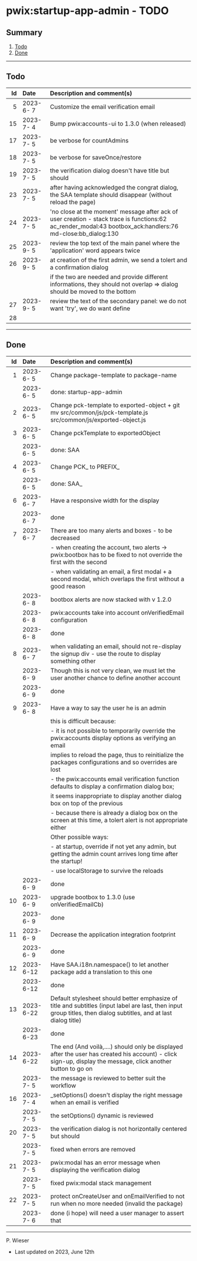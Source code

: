# pwix:startup-app-admin - TODO

## Summary

1. [Todo](#todo)
2. [Done](#done)

---
## Todo

|   Id | Date       | Description and comment(s) |
| ---: | :---       | :---                       |
|    5 | 2023- 6- 7 | Customize the email verification email |
|   15 | 2023- 7- 4 | Bump pwix:accounts-ui to 1.3.0 (when released) |
|   17 | 2023- 7- 5 | be verbose for countAdmins |
|   18 | 2023- 7- 5 | be verbose for saveOnce/restore |
|   19 | 2023- 7- 5 | the verification dialog doesn't have title but should |
|   23 | 2023- 7- 5 | after having acknowledged the congrat dialog, the SAA template should disappear (without reload the page) |
|   24 | 2023- 7- 5 | 'no close at the moment' message after ack of user creation - stack trace is functions:62 ac_render_modal:43 bootbox_ack:handlers:76 md-close:bb_dialog:130 |
|   25 | 2023- 9- 5 | review the top text of the main panel where the 'application' word appears twice |
|   26 | 2023- 9- 5 | at creation of the first admin, we send a tolert and a confirmation dialog |
|      |            | if the two are needed and provide different informations, they should not overlap => dialog should be moved to the bottom |
|   27 | 2023- 9- 5 | review the text of the secondary panel: we do not want 'try', we do want define |
|   28 |  |  |

---
## Done

|   Id | Date       | Description and comment(s) |
| ---: | :---       | :---                       |
|    1 | 2023- 6- 5 | Change package-template to package-name |
|      | 2023- 6- 5 | done: startup-app-admin |
|    2 | 2023- 6- 5 | Change pck-template to exported-object + git mv src/common/js/pck-template.js src/common/js/exported-object.js |
|    3 | 2023- 6- 5 | Change pckTemplate to exportedObject |
|      | 2023- 6- 5 | done: SAA |
|    4 | 2023- 6- 5 | Change PCK_ to PREFIX_ |
|      | 2023- 6- 5 | done: SAA_ |
|    6 | 2023- 6- 7 | Have a responsive width for the display |
|      | 2023- 6- 7 | done |
|    7 | 2023- 6- 7 | There are too many alerts and boxes - to be decreased |
|      |            | - when creating the account, two alerts -> pwix:bootbox has to be fixed to not override the first with the second |
|      |            | - when validating an email, a first modal + a second modal, which overlaps the first without a good reason |
|      | 2023- 6- 8 | bootbox alerts are now stacked with v 1.2.0 |
|      | 2023- 6- 8 | pwix:accounts take into account onVerifiedEmail configuration |
|      | 2023- 6- 8 | done |
|    8 | 2023- 6- 7 | when validating an email, should not re-display the signup div - use the route to display something other |
|      | 2023- 6- 9 | Though this is not very clean, we must let the user another chance to define another account |
|      | 2023- 6- 9 | done |
|    9 | 2023- 6- 8 | Have a way to say the user he is an admin |
|      |            | this is difficult because: |
|      |            | - it is not possible to temporarily override the pwix:accounts display options as verifying an email |
|      |            |   implies to reload the page, thus to reinitialize the packages configurations and so overrides are lost |
|      |            | - the pwix:accounts email verification function defaults to display a confirmation dialog box; |
|      |            |   it seems inappropriate to display another dialog box on top of the previous |
|      |            | - because there is already a dialog box on the screen at this time, a tolert alert is not appropriate either |
|      |            | Other possible ways: |
|      |            | - at startup, override if not yet any admin, but getting the admin count arrives long time after the startup! |
|      |            | - use localStorage to survive the reloads |
|      | 2023- 6- 9 | done |
|   10 | 2023- 6- 9 | upgrade bootbox to 1.3.0 (use onVerifiedEmailCb) |
|      | 2023- 6- 9 | done |
|   11 | 2023- 6- 9 | Decrease the application integration footprint |
|      | 2023- 6- 9 | done |
|   12 | 2023- 6-12 | Have SAA.i18n.namespace() to let another package add a translation to this one |
|      | 2023- 6-12 | done |
|   13 | 2023- 6-22 | Default stylesheet should better emphasize of title and subtitles (input label are last, then input group titles, then dialog subtitles, and at last dialog title) |
|      | 2023- 6-23 | done |
|   14 | 2023- 6-22 | The end (And voilà,....) should only be displayed after the user has created his account) - click sign-up, display the message, click another button to go on |
|      | 2023- 7- 5 | the message is reviewed to better suit the workflow |
|   16 | 2023- 7- 4 | _setOptions() doesn't display the right message when an email is verified |
|      | 2023- 7- 5 | the setOptions() dynamic is reviewed |
|   20 | 2023- 7- 5 | the verification dialog is not horizontally centered but should |
|      | 2023- 7- 5 | fixed when errors are removed |
|   21 | 2023- 7- 5 | pwix:modal has an error message when displaying the verification dialog |
|      | 2023- 7- 5 | fixed pwix:modal stack management |
|   22 | 2023- 7- 5 | protect onCreateUser and onEmailVerified to not run when no more needed (invalid the package) |
|      | 2023- 7- 6 | done (i hope) will need a user manager to assert that |

---
P. Wieser
- Last updated on 2023, June 12th
